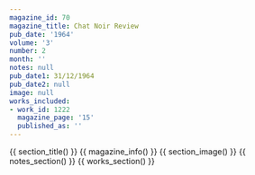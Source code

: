 ```yaml
---
magazine_id: 70
magazine_title: Chat Noir Review
pub_date: '1964'
volume: '3'
number: 2
month: ''
notes: null
pub_date1: 31/12/1964
pub_date2: null
image: null
works_included:
- work_id: 1222
  magazine_page: '15'
  published_as: ''
---
```


{{ section_title() }}
{{ magazine_info() }}
{{ section_image() }}
{{ notes_section() }}
{{ works_section() }}
